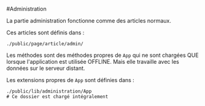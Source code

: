 #Administration

La partie administration fonctionne comme des articles normaux.

Ces articles sont définis dans&nbsp;:

    ./public/page/article/admin/

Les méthodes sont des méthodes propres de `App` qui ne sont chargées QUE lorsque l'application est utilisée OFFLINE. Mais elle travaille avec les données sur le serveur distant.

Les extensions propres de `App` sont définies dans&nbsp;:

    ./public/lib/administration/App
    # Ce dossier est chargé intégralement
    